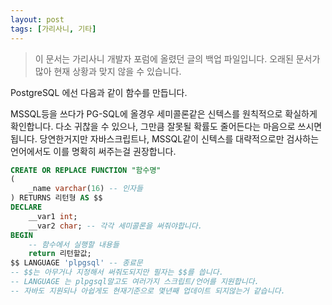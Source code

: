 ```yaml
---
layout: post
tags: [가리사니, 기타]
---
```


> 이 문서는 가리사니 개발자 포럼에 올렸던 글의 백업 파일입니다.
오래된 문서가 많아 현재 상황과 맞지 않을 수 있습니다.


PostgreSQL 에선 다음과 같이 함수를 만듭니다.

MSSQL등을 쓰다가 PG-SQL에 올경우 세미콜론같은 신텍스를 원칙적으로 확실하게 확인합니다.
다소 귀찮을 수 있으나, 그만큼 잘못될 확률도 줄어든다는 마음으로 쓰시면됩니다.
당연한거지만 자바스크립트나, MSSQL같이 신텍스를 대략적으로만 검사하는 언어에서도 이를 명확히 써주는걸 권장합니다.

``` sql
CREATE OR REPLACE FUNCTION "함수명"
(
	_name varchar(16) -- 인자들
) RETURNS 리턴형 AS $$
DECLARE
	__var1 int;
	__var2 char; -- 각각 세미콜론을 써줘야합니다.
BEGIN
	-- 함수에서 실행할 내용들
	return 리턴할값;
$$ LANGUAGE 'plpgsql' -- 종료문
-- $$는 아무거나 지정해서 써줘도되지만 필자는 $$를 씁니다.
-- LANGUAGE 는 plpgsql말고도 여러가지 스크립트/언어를 지원합니다.
-- 자바도 지원되나 아쉽게도 현재기준으로 몇년째 업데이트 되지않는거 같습니다.
```